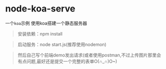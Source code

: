 # node-koa-serve
一个`koa`示例 使用koa搭建一个静态服务器
>安装依赖：npm install

>启动服务：node start.js(推荐使用nodemon)

>然后自己写个前端demo发出请求(或者使用postman,不过上传图片那里会有点问题,最好还是提交一个完整的表单O(∩_∩)O~)
